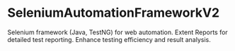 # SeleniumAutomationFrameworkV2
Selenium framework (Java, TestNG) for web automation. Extent Reports for detailed test reporting. Enhance testing efficiency and result analysis.
